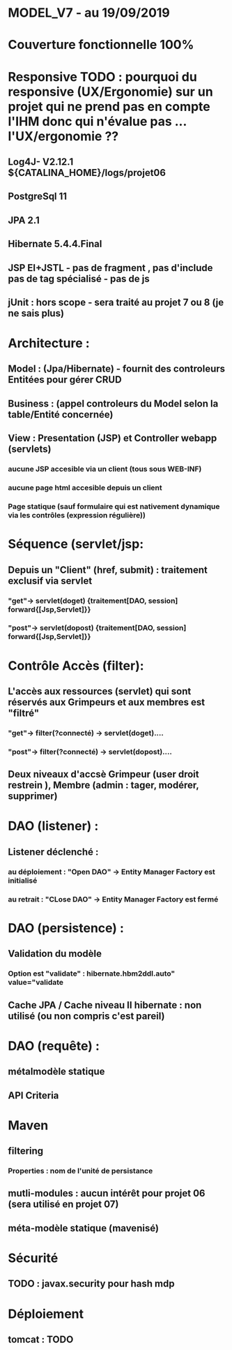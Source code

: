 #  MODEL_V7 - au 19/09/2019

# Couverture fonctionnelle 100%
# Responsive TODO : pourquoi du responsive (UX/Ergonomie) sur un projet qui ne prend pas en compte l'IHM donc qui n'évalue pas ... l'UX/ergonomie ??

##
## Log4J- V2.12.1 ${CATALINA_HOME}/logs/projet06 
## PostgreSql 11
## JPA 2.1
## Hibernate 5.4.4.Final
## JSP EI+JSTL - pas de fragment , pas d'include pas de tag spécialisé - pas de js
## jUnit : hors scope - sera traité au projet 7 ou 8 (je ne sais plus)

# Architecture :  
## Model :  (Jpa/Hibernate) - fournit des controleurs Entitées pour gérer CRUD
## Business : (appel controleurs du Model selon la table/Entité concernée) 
## View  : Presentation (JSP) et Controller webapp (servlets)
### aucune JSP accesible via un client (tous sous WEB-INF)
### aucune page html accesible depuis un client
### Page statique (sauf formulaire qui est nativement dynamique via les contrôles (expression régulière))


# Séquence (servlet/jsp:
## Depuis un "Client" (href, submit) : traitement exclusif via servlet
### "get"-> servlet(doget) {traitement[DAO, session] forward{[Jsp,Servlet]}}
### "post"-> servlet(dopost) {traitement[DAO, session] forward{[Jsp,Servlet]}}

# Contrôle Accès (filter):
## L'accès aux  ressources (servlet) qui sont réservés aux Grimpeurs et aux membres est "filtré"
### "get"-> filter(?connecté) -> servlet(doget)....
### "post"-> filter(?connecté) -> servlet(dopost)....
## Deux niveaux d'accsè  Grimpeur (user droit restrein ), Membre (admin : tager, modérer, supprimer)
 
# DAO (listener) :
## Listener  déclenché :
### au déploiement : "Open DAO" -> Entity Manager Factory est initialisé
### au retrait : "CLose DAO" -> Entity Manager Factory est fermé

# DAO (persistence) :
## Validation du modèle
### Option est "validate" : hibernate.hbm2ddl.auto" value="validate
## Cache JPA / Cache niveau II hibernate : non utilisé (ou non compris c'est pareil)

# DAO (requête) :
## métalmodèle statique
## API Criteria

# Maven
## filtering
### Properties : nom de l'unité de persistance 
## mutli-modules : aucun intérêt  pour projet 06 (sera utilisé en projet 07)
## méta-modèle statique (mavenisé) 

# Sécurité
## TODO : javax.security pour hash mdp

# Déploiement
## tomcat : TODO





 




